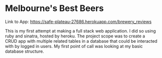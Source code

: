 <h1>Melbourne's Best Beers</h1>

Link to App: https://safe-plateau-27686.herokuapp.com/brewery_reviews

This is my first attempt at making a full stack web application. I did so using ruby and sinatra, hosted by heroku. The project scope was to create a CRUD app with multiple related tables in a database that could be interacted with by logged in users. My first point of call was looking at my basic database structure. 